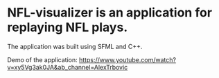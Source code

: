 # NFL-visualizer is an application for replaying NFL plays. 

The application was built using SFML and C++. 


Demo of the application:
https://www.youtube.com/watch?v=xy5Vg3ak0JA&ab_channel=AlexTrbovic
